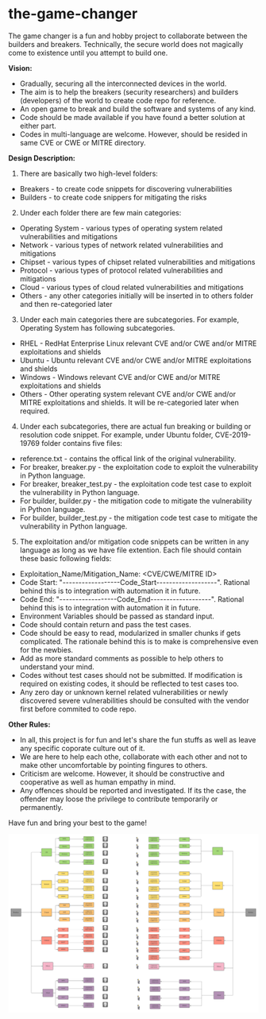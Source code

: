 # the-game-changer

The game changer is a fun and hobby project to collaborate between the builders and breakers. Technically, the secure world does not magically come to existence until you attempt to build one.

**Vision:**

* Gradually, securing all the interconnected devices in the world.
* The aim is to help the breakers (security researchers) and builders (developers) of the world to create code repo for reference.
* An open game to break and build the software and systems of any kind.
* Code should be made available if you have found a better solution at either part.
* Codes in multi-language are welcome. However, should be resided in same CVE or CWE or MITRE directory.


**Design Description:**

1. There are basically two high-level folders:
* Breakers - to create code snippets for discovering vulnerabilities
* Builders - to create code snippers for mitigating the risks

2. Under each folder there are few main categories:
* Operating System - various types of operating system related vulnerabilities and mitigations
* Network - various types of network related vulnerabilities and mitigations
* Chipset - various types of chipset related vulnerabilities and mitigations
* Protocol - various types of protocol related vulnerabilities and mitigations
* Cloud - various types of cloud related vulnerabilities and mitigations
* Others - any other categories initially will be inserted in to others folder and then re-categoried later

3. Under each main categories there are subcategories. For example, Operating System has following subcategories.
* RHEL - RedHat Enterprise Linux relevant CVE and/or CWE and/or MITRE exploitations and shields
* Ubuntu - Ubuntu relevant CVE and/or CWE and/or MITRE exploitations and shields
* Windows - Windows relevant CVE and/or CWE and/or MITRE exploitations and shields
* Others - Other operating system relevant CVE and/or CWE and/or MITRE exploitations and shields. It will be re-categoried later when required.

4. Under each subcategories, there are actual fun breaking or building or resolution code snippet. 
For example, under Ubuntu folder, CVE-2019-19769 folder contains five files:
* reference.txt - contains the offical link of the original vulnerability.
* For breaker, breaker.py - the exploitation code to exploit the vulnerability in Python language.
* For breaker, breaker_test.py - the exploitation code test case to exploit the vulnerability in Python language.
* For builder, builder.py - the mitigation code to mitigate the vulnerability in Python language.
* For builder, builder_test.py - the mitigation code test case to mitigate the vulnerability in Python language.

5. The exploitation and/or mitigation code snippets can be written in any language as long as we have file extention. Each file should contain these basic following fields:
* Exploitation_Name/Mitigation_Name: <CVE/CWE/MITRE ID>
* Code Start: "------------------Code_Start-------------------". Rational behind this is to integration with automation it in future.
* Code End: "------------------Code_End-------------------". Rational behind this is to integration with automation it in future.
* Environment Variables should be passed as standard input.
* Code should contain return and pass the test cases.
* Code should be easy to read, modularized in smaller chunks if gets complicated. The rationale behind this is to make is comprehensive even for the newbies.
* Add as more standard comments as possible to help others to understand your mind.
* Codes without test cases should not be submitted. If modification is required on existing codes, it should be reflected to test cases too.
* Any zero day or unknown kernel related vulnerabilities or newly discovered severe vulnerabilities should be consulted with the vendor first before commited to code repo.

**Other Rules:**
* In all, this project is for fun and let's share the fun stuffs as well as leave any specific coporate culture out of it. 
* We are here to help each othe, collaborate with each other and not to make other uncomfortable by pointing fingures to others.
* Criticism are welcome. However, it should be constructive and cooperative as well as human empathy in mind.
* Any offences should be reported and investigated. If its the case, the offender may loose the privilege to contribute temporarily or permanently.

Have fun and bring your best to the game!

![High Level Design Link](https://github.com/tawrid/the-game-changer/blob/main/the-game-changer.png)

